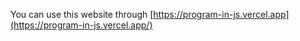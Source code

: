 You can use this website through [https://program-in-js.vercel.app](https://program-in-js.vercel.app/)
